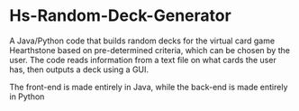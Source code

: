 # Hs-Random-Deck-Generator


A Java/Python code that builds random decks for the virtual card game Hearthstone based on pre-determined criteria, 
which can be chosen by the user. The code reads information from a text file on what cards the user has, then outputs
a deck using a GUI.

The front-end is made entirely in Java, while the back-end is made entirely in Python

